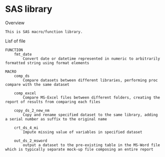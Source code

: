 # SAS library

Overview

    This is SAS macro/function library.
    
  
Lisf of file

    FUNCTION
        fmt_date
            Convert date or datetime represented in numeric to arbitrarily formatted string using format elements
            
    MACRO
        comp_ds
            Compare datasets between different libraries, performing proc compare with the same dataset
            
        comp_excel
            Compare MS-Excel files between different folders, creating the report of results from comparing each files
            
        copy_ds_2_new_nm
            Copy and rename specified dataset to the same library, adding a serial number as suffix to the original name

        crt_ds_4_mi
            Impute missing value of variables in specified dataset

        out_ds_2_msword
            output a dataset to the pre-existing table in the MS-Word file which is typically separate mock-up file composing an entire report
